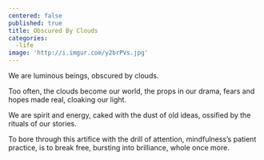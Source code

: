 ```yaml
---
centered: false
published: true
title: Obscured By Clouds
categories:
  -life
image: 'http://i.imgur.com/y2brPVs.jpg'
---
```

We are luminous beings,
obscured by clouds.

Too often,
the clouds become our world,
the props in our drama,
fears and hopes made real,
cloaking our light.

We are spirit and energy,
caked with the dust 
of old ideas,
ossified by the rituals
of our stories.

To bore through this artifice
with the drill of attention,
mindfulness’s patient practice,
is to break free,
bursting into brilliance,
whole once more.
